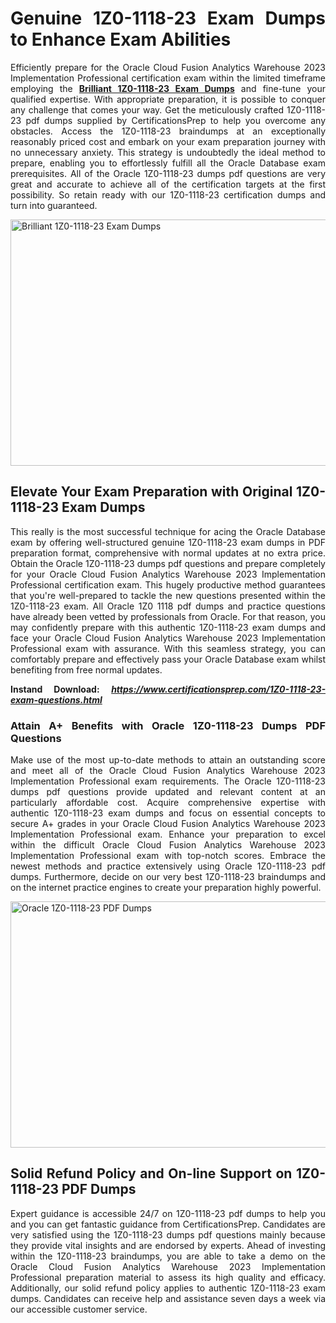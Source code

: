 <h1 style="text-align: justify;"><strong>Genuine 1Z0-1118-23 Exam Dumps to Enhance Exam Abilities</strong></h1>
<p style="text-align: justify;">Efficiently prepare for the Oracle Cloud Fusion Analytics Warehouse 2023 Implementation Professional certification exam within the limited timeframe employing the <a href="https://www.certificationsprep.com/1Z0-1118-23-exam-questions.html"><strong>Brilliant 1Z0-1118-23 Exam Dumps</strong></a>&nbsp;and fine-tune your qualified expertise. With appropriate preparation, it is possible to conquer any challenge that comes your way. Get the meticulously crafted 1Z0-1118-23 pdf dumps supplied by CertificationsPrep to help you overcome any obstacles. Access the 1Z0-1118-23 braindumps at an exceptionally reasonably priced cost and embark on your exam preparation journey with no unnecessary anxiety. This strategy is undoubtedly the ideal method to prepare, enabling you to effortlessly fulfill all the Oracle Database exam prerequisites. All of the Oracle 1Z0-1118-23 dumps pdf questions are very great and accurate to achieve all of the certification targets at the first possibility. So retain ready with our 1Z0-1118-23 certification dumps and turn into guaranteed.</p>
<p style="text-align: justify;"><img src="https://i.imgur.com/XTkKqDV.png" alt="Brilliant 1Z0-1118-23 Exam Dumps" width="700" height="394" /></p>
<h2 style="text-align: justify;"><strong>Elevate Your Exam Preparation with Original 1Z0-1118-23 Exam Dumps</strong></h2>
<p style="text-align: justify;">This really is the most successful technique for acing the Oracle Database exam by offering well-structured genuine 1Z0-1118-23 exam dumps in PDF preparation format, comprehensive with normal updates at no extra price. Obtain the Oracle 1Z0-1118-23 dumps pdf questions and prepare completely for your Oracle Cloud Fusion Analytics Warehouse 2023 Implementation Professional certification exam. This hugely productive method guarantees that you're well-prepared to tackle the new questions presented within the 1Z0-1118-23 exam. All Oracle 1Z0 1118 pdf dumps and practice questions have already been vetted by professionals from Oracle. For that reason, you may confidently prepare with this authentic 1Z0-1118-23 exam dumps and face your Oracle Cloud Fusion Analytics Warehouse 2023 Implementation Professional exam with assurance. With this seamless strategy, you can comfortably prepare and effectively pass your Oracle Database exam whilst benefiting from free normal updates.</p>
<p style="text-align: justify;"><strong>Instand Download:</strong>&nbsp;<strong><a href="https://www.certificationsprep.com/1Z0-1118-23-exam-questions.html"><em>https://www.certificationsprep.com/1Z0-1118-23-exam-questions.html</em></a></strong></p>
<h3 style="text-align: justify;"><strong>Attain A+ Benefits with Oracle 1Z0-1118-23 Dumps PDF Questions</strong></h3>
<p style="text-align: justify;">Make use of the most up-to-date methods to attain an outstanding score and meet all of the Oracle Cloud Fusion Analytics Warehouse 2023 Implementation Professional exam requirements. The Oracle 1Z0-1118-23 dumps pdf questions provide updated and relevant content at an particularly affordable cost. Acquire comprehensive expertise with authentic 1Z0-1118-23 exam dumps and focus on essential concepts to secure A+ grades in your Oracle Cloud Fusion Analytics Warehouse 2023 Implementation Professional exam. Enhance your preparation to excel within the difficult Oracle Cloud Fusion Analytics Warehouse 2023 Implementation Professional exam with top-notch scores. Embrace the newest methods and practice extensively using Oracle 1Z0-1118-23 pdf dumps. Furthermore, decide on our very best 1Z0-1118-23 braindumps and on the internet practice engines to create your preparation highly powerful.</p>
<p style="text-align: justify;"><a href="https://www.certificationsprep.com/1Z0-1118-23-exam-questions.html"><img src="https://i.imgur.com/DQYUJ45.png" alt="Oracle 1Z0-1118-23 PDF Dumps" width="700" height="394" /></a></p>
<h2 style="text-align: justify;"><strong>Solid Refund Policy and On-line Support on 1Z0-1118-23 PDF Dumps</strong></h2>
<p style="text-align: justify;">Expert guidance is accessible 24/7 on 1Z0-1118-23 pdf dumps to help you and you can get fantastic guidance from CertificationsPrep. Candidates are very satisfied using the 1Z0-1118-23 dumps pdf questions mainly because they provide vital insights and are endorsed by experts. Ahead of investing within the 1Z0-1118-23 braindumps, you are able to take a demo on the Oracle Cloud Fusion Analytics Warehouse 2023 Implementation Professional preparation material to assess its high quality and efficacy. Additionally, our solid refund policy applies to authentic 1Z0-1118-23 exam dumps. Candidates can receive help and assistance seven days a week via our accessible customer service.</p>
